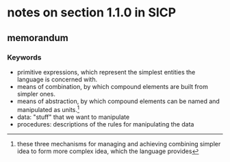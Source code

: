 # notes on section 1.1.0 in SICP

## memorandum


### Keywords

* primitive expressions, which represent the simplest entities the language is concerned with.
* means of combination, by which compound elements are built from simpler ones.
* means of abstraction, by which compound elements can be named and manipulated as units.[^1]
* data: "stuff" that we want to manipulate
* procedures: descriptions of the rules for manipulating the data
[^1]: these three mechanisms for managing and achieving combining simpler idea to form more complex idea, which the language provides


